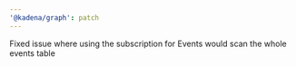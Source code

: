 ```yaml
---
'@kadena/graph': patch
---
```


Fixed issue where using the subscription for Events would scan the whole events
table
